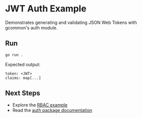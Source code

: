 <!-- file: examples/modules/auth/jwt-auth/README.md -->
<!-- version: 1.1.0 -->
<!-- guid: c33cf049-7ab0-4b5d-a191-05e7829d0866 -->

# JWT Auth Example

Demonstrates generating and validating JSON Web Tokens with gcommon's auth
module.

## Run

```bash
go run .
```

Expected output:

```
token: <JWT>
claims: map[...]
```

## Next Steps

- Explore the [RBAC example](../rbac)
- Read the [auth package documentation](../../../pkg/auth)
